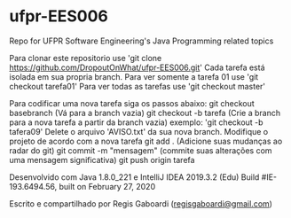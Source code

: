 # ufpr-EES006
Repo for UFPR Software Engineering's Java Programming related topics 

Para clonar este repositorio use 'git clone https://github.com/DropoutOnWhat/ufpr-EES006.git' 
Cada tarefa está isolada em sua propria branch. Para ver somente a tarefa 01 use 'git checkout tarefa01'
Para ver todas as tarefas use 'git checkout master'

Para codificar uma nova tarefa siga os passos abaixo:
git checkout basebranch (Vá para a branch vazia)
git checkout -b tarefa<X> (Crie a branch para a nova tarefa a partir da branch vazia)
  exemplo: 'git checkout -b tafera09'
Delete o arquivo 'AVISO.txt' da sua nova branch.
Modifique o projeto de acordo com a nova tarefa
git add . (Adicione suas mudanças ao radar do git)
git commit -m "mensagem" (commite suas alterações com uma mensagem significativa)
git push origin tarefa<X>

Desenvolvido com Java 1.8.0_221 e IntelliJ IDEA 2019.3.2 (Edu)
Build #IE-193.6494.56, built on February 27, 2020

Escrito e compartilhado por Regis Gaboardi (regisgaboardi@gmail.com)
